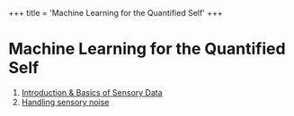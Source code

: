 +++
title = 'Machine Learning for the Quantified Self'
+++

# Machine Learning for the Quantified Self
1. [Introduction & Basics of Sensory Data](introduction-basics-of-sensory-data)
2. [Handling sensory noise](handling-sensory-noise)
